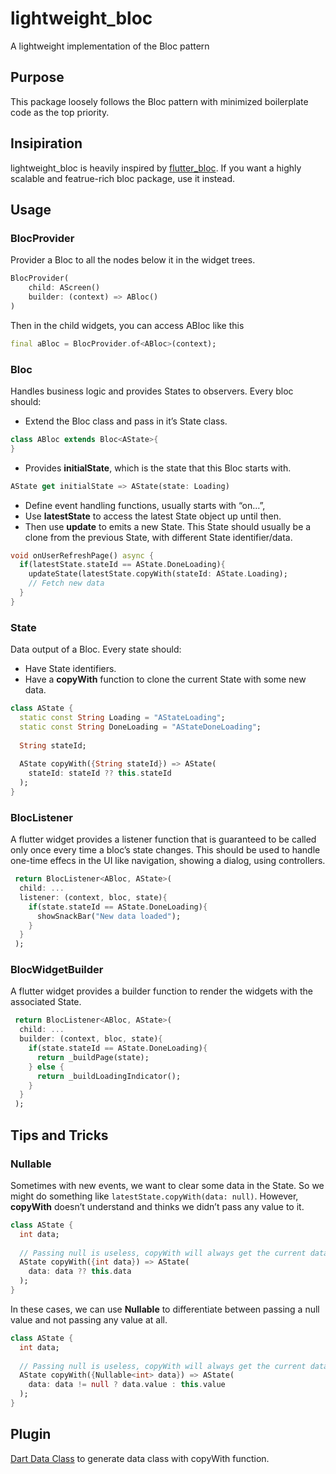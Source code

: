 # lightweight_bloc

A lightweight implementation of the Bloc pattern

## Purpose
This package loosely follows the Bloc pattern with minimized boilerplate code as the top priority.

## Insipiration
lightweight_bloc is heavily inspired by [flutter_bloc](https://pub.dev/packages/flutter_bloc). If you want a highly scalable and featrue-rich bloc package, use it instead.

## Usage

### BlocProvider
Provider a Bloc to all the nodes below it in the widget trees.

```dart
BlocProvider(
    child: AScreen()
    builder: (context) => ABloc()
)
```

Then in the child widgets, you can access ABloc like this
```dart
final aBloc = BlocProvider.of<ABloc>(context);
```

### Bloc
Handles business logic and provides States to observers.
Every bloc should:
* Extend the Bloc class and pass in it’s State class.

```dart
class ABloc extends Bloc<AState>{
}
```

* Provides **initialState**, which is the state that this Bloc starts with.

```dart
AState get initialState => AState(state: Loading)
```

* Define event handling functions, usually starts with “on…”,
* Use **latestState** to access the latest State object up until then.
* Then use **update** to emits a new State. This State should usually be a clone from the previous State, with different State identifier/data.

```dart
void onUserRefreshPage() async {
  if(latestState.stateId == AState.DoneLoading){
    updateState(latestState.copyWith(stateId: AState.Loading);
    // Fetch new data
  }
}
```

### State
Data output of a Bloc.
Every state should:
* Have State identifiers.
* Have a **copyWith** function to clone the current State with some new data.

```dart
class AState {
  static const String Loading = "AStateLoading";
  static const String DoneLoading = "AStateDoneLoading";
  
  String stateId;
  
  AState copyWith({String stateId}) => AState(
    stateId: stateId ?? this.stateId
  );
}
```

### BlocListener
A flutter widget provides a listener function that is guaranteed to be called only once every time a bloc’s state changes. This should be used to handle one-time effecs in the UI like navigation, showing a dialog, using controllers.

```dart
 return BlocListener<ABloc, AState>(
  child: ...
  listener: (context, bloc, state){
    if(state.stateId == AState.DoneLoading){
      showSnackBar("New data loaded");
    }
  }
 );
```

### BlocWidgetBuilder
A flutter widget provides a builder function to render the widgets with the associated State.

```dart
 return BlocListener<ABloc, AState>(
  child: ...
  builder: (context, bloc, state){
    if(state.stateId == AState.DoneLoading){
      return _buildPage(state);
    } else {
      return _buildLoadingIndicator();
    }
  }
 );
```

## Tips and Tricks

### Nullable
Sometimes with new events, we want to clear some data in the State. So we might do something like `latestState.copyWith(data: null)`. However, **copyWith** doesn’t understand and thinks we didn’t pass any value to it.

```dart
class AState {
  int data;
  
  // Passing null is useless, copyWith will always get the current data
  AState copyWith({int data}) => AState(
    data: data ?? this.data
  );
}
```

In these cases, we can use **Nullable<T>** to differentiate between passing a null value and not passing any value at all.
  
```dart
class AState {
  int data;
  
  // Passing null is useless, copyWith will always get the current data
  AState copyWith({Nullable<int> data}) => AState(
    data: data != null ? data.value : this.value
  );
}
```

## Plugin
[Dart Data Class](https://plugins.jetbrains.com/plugin/12429-dart-data-class) to generate data class with copyWith function.
